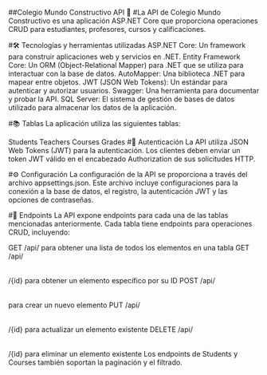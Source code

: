 ##Colegio Mundo Constructivo API 🏫
#La API de Colegio Mundo Constructivo es una aplicación ASP.NET Core que proporciona operaciones CRUD para estudiantes, profesores, cursos y calificaciones.

#🛠️ Tecnologías y herramientas utilizadas
ASP.NET Core: Un framework para construir aplicaciones web y servicios en .NET.
Entity Framework Core: Un ORM (Object-Relational Mapper) para .NET que se utiliza para interactuar con la base de datos.
AutoMapper: Una biblioteca .NET para mapear entre objetos.
JWT (JSON Web Tokens): Un estándar para autenticar y autorizar usuarios.
Swagger: Una herramienta para documentar y probar la API.
SQL Server: El sistema de gestión de bases de datos utilizado para almacenar los datos de la aplicación.

#📚 Tablas
La aplicación utiliza las siguientes tablas:

Students
Teachers
Courses
Grades
#🔐 Autenticación
La API utiliza JSON Web Tokens (JWT) para la autenticación. Los clientes deben enviar un token JWT válido en el encabezado Authorization de sus solicitudes HTTP.

#⚙️ Configuración
La configuración de la API se proporciona a través del archivo appsettings.json. Este archivo incluye configuraciones para la conexión a la base de datos, el registro, la autenticación JWT y las opciones de contraseñas.

#📡 Endpoints
La API expone endpoints para cada una de las tablas mencionadas anteriormente. Cada tabla tiene endpoints para operaciones CRUD, incluyendo:

GET /api/<table> para obtener una lista de todos los elementos en una tabla
GET /api/<table>/{id} para obtener un elemento específico por su ID
POST /api/<table> para crear un nuevo elemento
PUT /api/<table>/{id} para actualizar un elemento existente
DELETE /api/<table>/{id} para eliminar un elemento existente
Los endpoints de Students y Courses también soportan la paginación y el filtrado.

